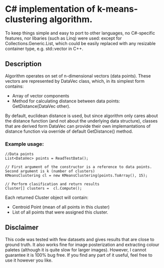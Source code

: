 # C# implementation of k-means-clustering algorithm.
To keep things simple and easy to port to other languages, no C#-specific features, nor libaries (such as Linq) were used: except for Collections.Generic.List, which could be easily replaced with any resizable container type, e.g. std::vector in C++.

## Description

Algorithm operates on set of n-dimensional vectors (data points). 
These vectors are represented by DataVec class, which, in its simplest form contains:

  - Array of vector components
  - Method for calculating distance between data points: GetDistance(DataVec other). 

By default, euclidean distance is used, but since algorithm only cares about the distance function (and not about the underlying data structure), 
classes that are derived form DataVec can provide their own implemantations of distance function via override of default GetDistance() method.

### Example usage:

    //Data points
    List<DataVec> points = ReadTestData();
  
    // First argument of the constructor is a reference to data points. Second argument is k (number of clusters)
    KMeansClustering cl = new KMeansClustering(points.ToArray(), 15);
  
    // Perform clasification and return results
    Cluster[] clusters =  cl.Compute();
  

Each returned Cluster object will contain:
  
  - Centroid Point (mean of all points in this cluster)
  - List of all points that were assigned this cluster.

## Disclaimer
This code was tested with few datasets and gives results that are close to ground truth.
It also works fine for image posterization and extracting colour paletes (although it is quite slow for larger images).
However, I cannot guarantee it is 100% bug free.
If you find any part of it useful, feel free to use it however you like.
